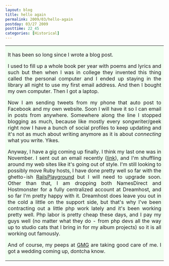 ```yaml
---
layout: blog
title: hello again
permalink: 2009/03/hello-again
postday: 03/27 2009
posttime: 22_45
categories: [Historical]
---
```


<table cellpadding="5">
<tr style="background-color:Honeydew;">
<td align='justify'>
<p>It has been so long since I wrote a blog post.</p>
<p>I used to fill up a whole book per year with  poems and lyrics and such but then when I was in college they invented this thing called the personal computer and I ended up staying in the library all night to use my first email address. And then I bought my own computer. Then I got a laptop.</p>
<p>Now I am sending tweets from my phone that auto post to Facebook and my own website. Soon I will have it so I can email in posts from anywhere. Somewhere along the line I stopped blogging as much, because like mostly every songwriter/geek right now I have a bunch of social profiles to keep updating and it's not as much about writing anymore as it is about <em>connecting</em> what you write. Yikes.</p>
<p>Anyway, I have a gig coming up finally. I think my last one was in November. I sent out an email recently (<a href="http://campaign-archive.com/?u=29744d054bf577181511e20e9&amp;id=c1510a0736" target="_blank">link</a>), and I'm shuffling around my web sites like it's going out of style. I'm still looking to possibly move Ruby hosts, I have done pretty well so far with the ghetto-ish <a href="http://railsplayground.com/" target="_blank">RailsPlayground</a> but I will need to upgrade soon. Other than that, I am dropping both NamesDirect and Hostmonster for a fully centralized account at Dreamhost, and so far I'm pretty happy with it. Dreamhost does leave you out in the cold a little on the support side, but that's why I've been contracting out a little php work lately and it's been working pretty well. Php labor is pretty cheap these days, and I pay my guys well (no matter what they do - from php devs all the way up to studio cats that I bring in for my album projects) so it is all working out famously.</p>
<p>And of course, my peeps at <a href="http://gmg-entertainment.com" target="_blank">GMG</a> are taking good care of me. I got a wedding coming up, dontcha know.</p>
</td>
</tr>
</table>
